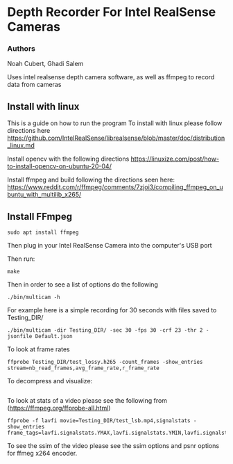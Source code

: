 # Depth Recorder For Intel RealSense Cameras

### Authors
Noah Cubert, Ghadi Salem


Uses intel realsense depth camera software, as well as ffmpeg to record data from cameras

## Install with linux

This is a guide on how to run the program 
To install with linux please follow directions here https://github.com/IntelRealSense/librealsense/blob/master/doc/distribution_linux.md

Install opencv with the following directions
https://linuxize.com/post/how-to-install-opencv-on-ubuntu-20-04/

Install ffmpeg and build following the directions seen here:
https://www.reddit.com/r/ffmpeg/comments/7zjoi3/compiling_ffmpeg_on_ubuntu_with_multilib_x265/


## Install FFmpeg
```
sudo apt install ffmpeg
```


Then plug in your Intel RealSense Camera into the computer's USB port

Then run:
```
make
```


Then in order to see a list of options do the following
```
./bin/multicam -h
```

For example here is a simple recording for 30 seconds with files saved to Testing_DIR/
```
./bin/multicam -dir Testing_DIR/ -sec 30 -fps 30 -crf 23 -thr 2 -jsonfile Default.json
```



To look at frame rates
```
ffprobe Testing_DIR/test_lossy.h265 -count_frames -show_entries stream=nb_read_frames,avg_frame_rate,r_frame_rate
```

To decompress and visualize:
```
```

To look at stats of a video please see the following from (https://ffmpeg.org/ffprobe-all.html)
```
ffprobe -f lavfi movie=Testing_DIR/test_lsb.mp4,signalstats -show_entries frame_tags=lavfi.signalstats.YMAX,lavfi.signalstats.YMIN,lavfi.signalstats.YAVG,lavfi.signalstats.YBITDEPTH,lavfi.signalstats.YDIF
```

To see the ssim of the video please see the ssim options and psnr options for ffmeg x264 encoder.


